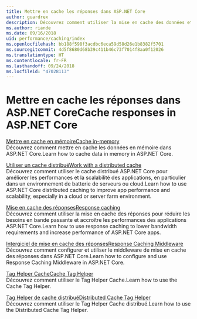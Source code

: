 ```yaml
---
title: Mettre en cache les réponses dans ASP.NET Core
author: guardrex
description: Découvrez comment utiliser la mise en cache des données et la mise en cache des réponses pour améliorer les performances des applications ASP.NET Core.
ms.author: riande
ms.date: 09/16/2018
uid: performance/caching/index
ms.openlocfilehash: bb188f598f3acdbc6eca59d58d26e1b8382f5701
ms.sourcegitcommit: 4d5f8680d68b39c411b46c73f7014f8aa0f12026
ms.translationtype: HT
ms.contentlocale: fr-FR
ms.lasthandoff: 09/24/2018
ms.locfileid: "47028113"
---
```

# <a name="cache-responses-in-aspnet-core"></a><span data-ttu-id="8bf68-103">Mettre en cache les réponses dans ASP.NET Core</span><span class="sxs-lookup"><span data-stu-id="8bf68-103">Cache responses in ASP.NET Core</span></span>

[<span data-ttu-id="8bf68-104">Mettre en cache en mémoire</span><span class="sxs-lookup"><span data-stu-id="8bf68-104">Cache in-memory</span></span>](xref:performance/caching/memory)  
<span data-ttu-id="8bf68-105">Découvrez comment mettre en cache les données en mémoire dans ASP.NET Core.</span><span class="sxs-lookup"><span data-stu-id="8bf68-105">Learn how to cache data in memory in ASP.NET Core.</span></span>

[<span data-ttu-id="8bf68-106">Utiliser un cache distribué</span><span class="sxs-lookup"><span data-stu-id="8bf68-106">Work with a distributed cache</span></span>](xref:performance/caching/distributed)  
<span data-ttu-id="8bf68-107">Découvrez comment utiliser le cache distribué ASP.NET Core pour améliorer les performances et la scalabilité des applications, en particulier dans un environnement de batterie de serveurs ou cloud.</span><span class="sxs-lookup"><span data-stu-id="8bf68-107">Learn how to use ASP.NET Core distributed caching to improve app performance and scalability, especially in a cloud or server farm environment.</span></span>

[<span data-ttu-id="8bf68-108">Mise en cache des réponses</span><span class="sxs-lookup"><span data-stu-id="8bf68-108">Response caching</span></span>](xref:performance/caching/response)  
<span data-ttu-id="8bf68-109">Découvrez comment utiliser la mise en cache des réponses pour réduire les besoins en bande passante et accroître les performances des applications ASP.NET Core.</span><span class="sxs-lookup"><span data-stu-id="8bf68-109">Learn how to use response caching to lower bandwidth requirements and increase performance of ASP.NET Core apps.</span></span>

[<span data-ttu-id="8bf68-110">Intergiciel de mise en cache des réponses</span><span class="sxs-lookup"><span data-stu-id="8bf68-110">Response Caching Middleware</span></span>](xref:performance/caching/middleware)  
<span data-ttu-id="8bf68-111">Découvrez comment configurer et utiliser le middleware de mise en cache des réponses dans ASP.NET Core.</span><span class="sxs-lookup"><span data-stu-id="8bf68-111">Learn how to configure and use Response Caching Middleware in ASP.NET Core.</span></span>

[<span data-ttu-id="8bf68-112">Tag Helper Cache</span><span class="sxs-lookup"><span data-stu-id="8bf68-112">Cache Tag Helper</span></span>](xref:mvc/views/tag-helpers/builtin-th/cache-tag-helper)  
<span data-ttu-id="8bf68-113">Découvrez comment utiliser le Tag Helper Cache.</span><span class="sxs-lookup"><span data-stu-id="8bf68-113">Learn how to use the Cache Tag Helper.</span></span>

[<span data-ttu-id="8bf68-114">Tag Helper de cache distribué</span><span class="sxs-lookup"><span data-stu-id="8bf68-114">Distributed Cache Tag Helper</span></span>](xref:mvc/views/tag-helpers/builtin-th/distributed-cache-tag-helper)  
<span data-ttu-id="8bf68-115">Découvrez comment utiliser le Tag Helper Cache distribué.</span><span class="sxs-lookup"><span data-stu-id="8bf68-115">Learn how to use the Distributed Cache Tag Helper.</span></span>
